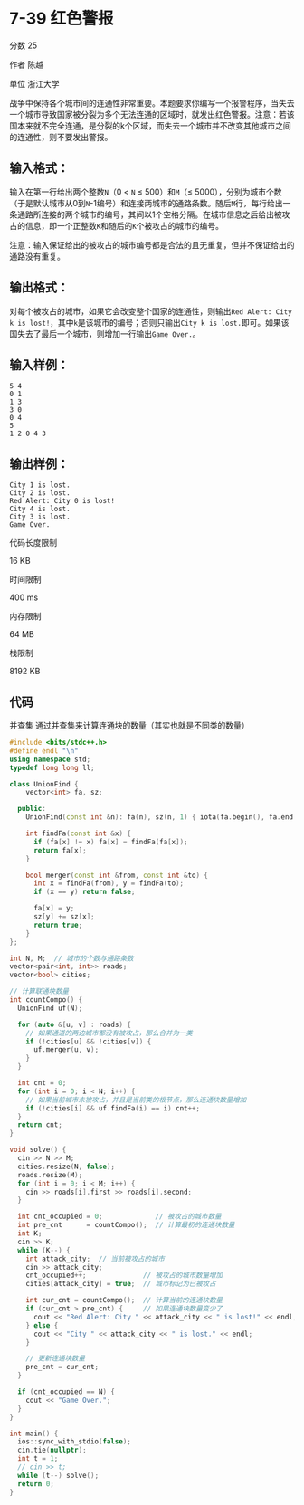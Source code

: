# **7-39 红色警报**

分数 25

作者 陈越

单位 浙江大学

战争中保持各个城市间的连通性非常重要。本题要求你编写一个报警程序，当失去一个城市导致国家被分裂为多个无法连通的区域时，就发出红色警报。注意：若该国本来就不完全连通，是分裂的k个区域，而失去一个城市并不改变其他城市之间的连通性，则不要发出警报。

## 输入格式：

输入在第一行给出两个整数`N`（0 < `N` ≤ 500）和`M`（≤ 5000），分别为城市个数（于是默认城市从0到`N`-1编号）和连接两城市的通路条数。随后`M`行，每行给出一条通路所连接的两个城市的编号，其间以1个空格分隔。在城市信息之后给出被攻占的信息，即一个正整数`K`和随后的`K`个被攻占的城市的编号。

注意：输入保证给出的被攻占的城市编号都是合法的且无重复，但并不保证给出的通路没有重复。

## 输出格式：

对每个被攻占的城市，如果它会改变整个国家的连通性，则输出`Red Alert: City k is lost!`，其中`k`是该城市的编号；否则只输出`City k is lost.`即可。如果该国失去了最后一个城市，则增加一行输出`Game Over.`。

## 输入样例：

```in
5 4
0 1
1 3
3 0
0 4
5
1 2 0 4 3
```

## 输出样例：

```out
City 1 is lost.
City 2 is lost.
Red Alert: City 0 is lost!
City 4 is lost.
City 3 is lost.
Game Over.
```

代码长度限制

16 KB

时间限制

400 ms

内存限制

64 MB

栈限制

8192 KB

## 代码

并查集  通过并查集来计算连通块的数量（其实也就是不同类的数量）

```cpp
#include <bits/stdc++.h>
#define endl "\n"
using namespace std;
typedef long long ll;

class UnionFind {
    vector<int> fa, sz;

  public:
    UnionFind(const int &n): fa(n), sz(n, 1) { iota(fa.begin(), fa.end(), 0); }

    int findFa(const int &x) {
      if (fa[x] != x) fa[x] = findFa(fa[x]);
      return fa[x];
    }

    bool merger(const int &from, const int &to) {
      int x = findFa(from), y = findFa(to);
      if (x == y) return false;

      fa[x] = y;
      sz[y] += sz[x];
      return true;
    }
};

int N, M;  // 城市的个数与通路条数
vector<pair<int, int>> roads;
vector<bool> cities;

// 计算联通块数量
int countCompo() {
  UnionFind uf(N);

  for (auto &[u, v] : roads) {
    // 如果通道的两边城市都没有被攻占，那么合并为一类
    if (!cities[u] && !cities[v]) {
      uf.merger(u, v);
    }
  }

  int cnt = 0;
  for (int i = 0; i < N; i++) {
    // 如果当前城市未被攻占，并且是当前类的根节点，那么连通块数量增加
    if (!cities[i] && uf.findFa(i) == i) cnt++;
  }
  return cnt;
}

void solve() {
  cin >> N >> M;
  cities.resize(N, false);
  roads.resize(M);
  for (int i = 0; i < M; i++) {
    cin >> roads[i].first >> roads[i].second;
  }

  int cnt_occupied = 0;             // 被攻占的城市数量
  int pre_cnt      = countCompo();  // 计算最初的连通块数量
  int K;
  cin >> K;
  while (K--) {
    int attack_city;  // 当前被攻占的城市
    cin >> attack_city;
    cnt_occupied++;              // 被攻占的城市数量增加
    cities[attack_city] = true;  // 城市标记为已被攻占

    int cur_cnt = countCompo();  // 计算当前的连通块数量
    if (cur_cnt > pre_cnt) {     // 如果连通块数量变少了
      cout << "Red Alert: City " << attack_city << " is lost!" << endl;
    } else {
      cout << "City " << attack_city << " is lost." << endl;
    }

    // 更新连通块数量
    pre_cnt = cur_cnt;
  }

  if (cnt_occupied == N) {
    cout << "Game Over.";
  }
}

int main() {
  ios::sync_with_stdio(false);
  cin.tie(nullptr);
  int t = 1;
  // cin >> t;
  while (t--) solve();
  return 0;
}
```

